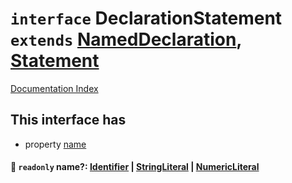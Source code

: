 # `interface` DeclarationStatement `extends` [NamedDeclaration](../private.interface.NamedDeclaration/README.md), [Statement](../private.interface.Statement/README.md)

[Documentation Index](../README.md)

## This interface has

- property [name](#-readonly-name-identifier--stringliteral--numericliteral)


#### 📄 `readonly` name?: [Identifier](../private.interface.Identifier/README.md) | [StringLiteral](../private.interface.StringLiteral/README.md) | [NumericLiteral](../private.interface.NumericLiteral/README.md)




